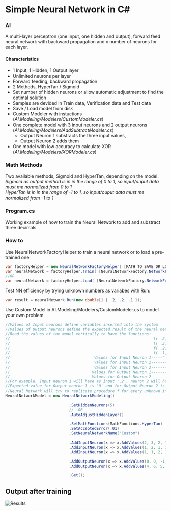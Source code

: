 # Simple Neural Network in C#
### AI
A multi-layer perceptron (one input, one hidden and output), forward feed neural network with backward propagation and x number of neurons for each layer.
#### Characteristics
* 1 Input, 1 Hidden, 1 Output layer
* Unlimited neurons per layer
* Forward feeding, backward propagation
* 2 Methods, HyperTan / Sigmoid
* Set number of hidden neurons or allow automatic adjustment to find the optimal solution
* Samples are devided in Train data, Verification data and Test data 
* Save / Load model from disk
* Custom Modeler with instuctions (_AI.Modeling/Modelers/CustomModeler.cs_)
* One complete model with 3 input neurons and 2 output neurons (_AI.Modeling/Modelers/AddSubtractModeler.cs_)
	* Output Neuron 1 substracts the three input values, 
	* Output Neuron 2 adds them 
* One model with low accuracy to calculate XOR (_AI.Modeling/Modelers/XORModeler.cs_)

### Math Methods
Two available methods, Sigmoid and HyperTan, depending on the model.<br />
_Sigmoid as output method is in in the range of 0 to 1, so input/ouput data must me normalized  from 0 to 1_<br />
_HyperTan is in in the range of -1 to 1, so input/ouput data must me normalized from -1 to 1_

### Program.cs
Working example of how to train the Neural Network to add and substract three decimals
### How to
Use NeuralNetworkFactoryHelper to train a neural network or to load a pre-trained one:
```csharp
var factoryHelper = new NeuralNetworkFactoryHelper( [PATH_TO_SAVE_OR_LOAD_TRAINED_NETWORKS] );
var neuralNetwork = factoryHelper.Train( [NeuralNetworkFactory.NetworkFor.AddSubtract | NeuralNetworkFactory.NetworkFor.XOR | NeuralNetworkFactory.NetworkFor.Custom] );
//OR
var neuralNetwork = factoryHelper.Load( [NeuralNetworkFactory.NetworkFor.AddSubtract | NeuralNetworkFactory.NetworkFor.XOR | NeuralNetworkFactory.NetworkFor.Custom] );
```
Test NN efficiency by trying unknown numbers as variabes with Run:
```csharp
var result = neuralNetwork.Run(new double[] { .2, .2, .1 });
```
Use Custom Model in AI.Modeling/Modelers/CustomModeler.cs to model your own problem.
```csharp
//Values of Input neurons define variables inserted into the system
//Values of Output neurons define the expected result of the neural network
//Read the values of the model vertically to have the functions: 
//                                                               f( .2, .1, .1 ) = [  0, .4 ] 
//                                                               f( .3, .2, .1 ) = [  0, .6 ]
//                                                               f( .2, .1, .2 ) = [-.1, .5 ]
//                                                               f( .1, .1, .1 ) = [-.1, .3 ]
//                                     Values for Input Neuron 1-----^   
//                                     Values for Input Neuron 2---------^
//                                     Values for Input Neuron 3-------------^
//                                    Values for Output Neuron 1----------------------^
//                                    Values for Output Neuron 2--------------------------^
//For example, Input neuron 1 will have as input '.2', neuron 2 will have '.1', and neuron 3 will have '.1'
//Expected value for Output neuron 1 is '0' and for Output Neuron 2 is '.4'
//Neural Network will try to replicate procedure f for every unknown input. That's what NN do :)
NeuralNetworkModel = new NeuralNetworkModeling()
							
							.SetHiddenNeurons(5)                                //Set the number of hidden neurons
							//--OR--                                
							.AutoAdjustHiddenLayer()                            //Let the network handle hidden neurons in order to find optimal solution

							.SetMathFunctions(MathFunctions.HyperTan)           //Set the algorithms to be used 
							.SetAcceptedError(.01)                              //Set accepted error for the train session to complete, current is 1%
							.SetNeuralNetworkName("Custom")                     //Set Network Name

							.AddInputNeuron(x => x.AddValues(2, 3, 2, 1))       //Add Input Neuron 1
							.AddInputNeuron(x => x.AddValues(1, 2, 1, 1))       //Add Input Neuron 2
							.AddInputNeuron(x => x.AddValues(1, 1, 2, 1))       //Add an Input Neuron 3

							.AddOutputNeuron(x => x.AddValues(0, 0, -1, -1))    //Add Output Neuron 1
							.AddOutputNeuron(x => x.AddValues(4, 6, 5, 3))      //Add Output Neuron 2

							.Get();                                             //Get the model
```

## Output after training
![Results](https://raw.githubusercontent.com/georgekosmidis/SimpleNeuralNetwork/master/README/Capture.PNG)

